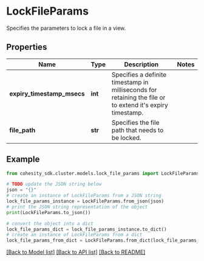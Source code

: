 # LockFileParams

Specifies the parameters to lock a file in a view.

## Properties

Name | Type | Description | Notes
------------ | ------------- | ------------- | -------------
**expiry_timestamp_msecs** | **int** | Specifies a definite timestamp in milliseconds for retaining the file or to extend it&#39;s expiry timestamp. | 
**file_path** | **str** | Specifies the file path that needs to be locked. | 

## Example

```python
from cohesity_sdk.cluster.models.lock_file_params import LockFileParams

# TODO update the JSON string below
json = "{}"
# create an instance of LockFileParams from a JSON string
lock_file_params_instance = LockFileParams.from_json(json)
# print the JSON string representation of the object
print(LockFileParams.to_json())

# convert the object into a dict
lock_file_params_dict = lock_file_params_instance.to_dict()
# create an instance of LockFileParams from a dict
lock_file_params_from_dict = LockFileParams.from_dict(lock_file_params_dict)
```
[[Back to Model list]](../README.md#documentation-for-models) [[Back to API list]](../README.md#documentation-for-api-endpoints) [[Back to README]](../README.md)


